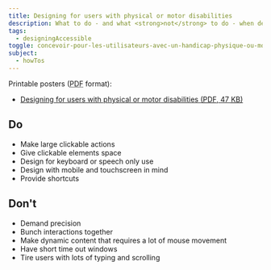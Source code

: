 ```yaml
---
title: Designing for users with physical or motor disabilities
description: What to do - and what <strong>not</strong> to do - when designing for users with physical or motor disabilities.
tags:
  - designingAccessible
toggle: concevoir-pour-les-utilisateurs-avec-un-handicap-physique-ou-moteur
subject:
  - howTos
---
```


Printable posters (<abbr title="Portable Document Format">PDF</abbr> format):

- <a href="{{ rootPath }}docs/posters/MotorPhysical-en_2023.pdf" download>Designing for users with physical or motor disabilities (<abbr title="Portable Document Format">PDF</abbr>, 47 <abbr title="KiloByte">KB</abbr>)</a>

<div class="row">
<div class="col-md-6">

## <span class="fas fa-thumbs-up mrgn-rght-md" aria-hidden="true"></span> Do

- Make large clickable actions
- Give clickable elements space
- Design for keyboard or speech only use
- Design with mobile and touchscreen in mind
- Provide shortcuts

</div>
<div class="col-md-6">

## <span class="fas fa-thumbs-down mrgn-rght-md" aria-hidden="true"></span> Don't

- Demand precision
- Bunch interactions together
- Make dynamic content that requires a lot of mouse movement
- Have short time out windows
- Tire users with lots of typing and scrolling

</div>
</div>
